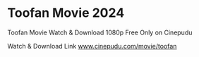 # Toofan Movie 2024
Toofan Movie Watch &amp; Download 1080p  Free Only on Cinepudu


Watch & Download Link 
www.cinepudu.com/movie/toofan
